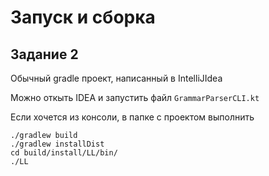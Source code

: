 # Запуск и сборка

## Задание 2
Обычный gradle проект, написанный в IntelliJIdea

Можно откыть IDEA и запустить файл `GrammarParserCLI.kt`

Если хочется из консоли, в папке с проектом выполнить
```
./gradlew build
./gradlew installDist
cd build/install/LL/bin/
./LL
```